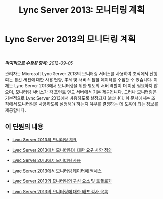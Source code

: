 ﻿---
title: 'Lync Server 2013: 모니터링 계획'
TOCTitle: 모니터링 계획
ms:assetid: 26cead5a-183c-42f1-a4b0-0e8d61c6159d
ms:mtpsurl: https://technet.microsoft.com/ko-kr/library/JJ204752(v=OCS.15)
ms:contentKeyID: 49885688
ms.date: 08/10/2015
mtps_version: v=OCS.15
ms.translationtype: HT
---

# Lync Server 2013의 모니터링 계획

 

_**마지막으로 수정된 항목:** 2012-09-05_

관리자는 Microsoft Lync Server 2013의 모니터링 서비스를 사용하여 조직에서 진행되는 통신 세션에 대한 사용 현황, 추세 및 서비스 품질 데이터를 수집할 수 있습니다. 이제는 Lync Server 2013에서 모니터링을 위한 별도의 서버 역할이 더 이상 필요하지 않으며, 모니터링 서비스가 각 프런트 엔드 서버에서 기본 제공됩니다. 그러나 모니터링은 기본적으로 Lync Server 2013에서 사용하도록 설정되지 않습니다. 이 문서에서는 조직에서 모니터링을 사용하도록 설정해야 하는지 여부를 결정하는 데 도움이 되는 정보를 제공합니다.

## 이 단원의 내용

  - [Lync Server 2013의 모니터링 개요](lync-server-2013-overview-of-monitoring.md)

  - [Lync Server 2013에서 모니터링에 대한 요구 사항 정의](lync-server-2013-defining-your-requirements-for-monitoring.md)

  - [Lync Server 2013에서 모니터링 사용](lync-server-2013-enabling-monitoring.md)

  - [Lync Server 2013에서 모니터링 데이터에 액세스](lync-server-2013-accessing-monitoring-data.md)

  - [Lync Server 2013의 모니터링의 구성 요소 및 토폴로지](lync-server-2013-components-and-topologies-for-monitoring.md)

  - [Lync Server 2013의 모니터링에 대한 배포 검사 목록](lync-server-2013-deployment-checklist-for-monitoring.md)

